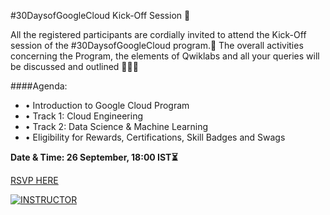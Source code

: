 #30DaysofGoogleCloud Kick-Off Session 🚀

All the registered participants are cordially invited to attend the Kick-Off session of the #30DaysofGoogleCloud program.💭
The overall activities concerning the Program, the elements of Qwiklabs and all your queries will be discussed and outlined 👨🏼‍🏫

####Agenda:
* • Introduction to Google Cloud Program
* • Track 1: Cloud Engineering
* • Track 2: Data Science & Machine Learning
* • Eligibility for Rewards, Certifications, Skill Badges and Swags

__Date & Time: 26 September, 18:00 IST⏳__

[RSVP HERE](https://gdsc.community.dev/events/details/developer-student-clubs-dr-b-r-ambedkar-national-institute-of-technology-nit-jalandhar-presents-info-session-30-days-of-cloud/)

[![INSTRUCTOR](https://i.postimg.cc/nzgR9VsJ/Whats-App-Image-2021-09-25-at-1-09-03-PM.jpg)](https://postimg.cc/njKY6JYR)
